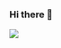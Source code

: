 ### Hi there 👋

<a href="https://www.instagram.com/k_km_01_/" target="_blank"><img src="https://img.shields.io/badge/instagram-E4405F?style=flat&logo=appveyour&logoColor=FFFFFF"/></a>






<!--
**KMKang01/KMKang01** is a ✨ _special_ ✨ repository because its `README.md` (this file) appears on your GitHub profile.

Here are some ideas to get you started:

- 🔭 I’m currently working on ...
- 🌱 I’m currently learning ...
- 👯 I’m looking to collaborate on ...
- 🤔 I’m looking for help with ...
- 💬 Ask me about ...
- 📫 How to reach me: ...
- 😄 Pronouns: ...
- ⚡ Fun fact: ...
-->
